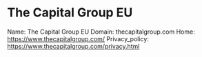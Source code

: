 
# The Capital Group EU

Name: The Capital Group EU
Domain: thecapitalgroup.com
Home: https://www.thecapitalgroup.com/
Privacy_policy: https://www.thecapitalgroup.com/privacy.html
